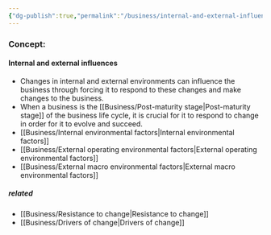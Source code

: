 ```yaml
---
{"dg-publish":true,"permalink":"/business/internal-and-external-influences-of-change/"}
---
```


### Concept:
#### Internal and external influences
-  Changes in internal and external environments can influence the business through forcing it to respond to these changes and make changes to the business.
- When a business is the [[Business/Post-maturity stage\|Post-maturity stage]] of the business life cycle, it is crucial for it to respond to change in order for it to evolve and succeed.
- [[Business/Internal environmental factors\|Internal environmental factors]]
- [[Business/External operating environmental factors\|External operating environmental factors]]
- [[Business/External macro environmental factors\|External macro environmental factors]]
##### related
- [[Business/Resistance to change\|Resistance to change]]
- [[Business/Drivers of change\|Drivers of change]]